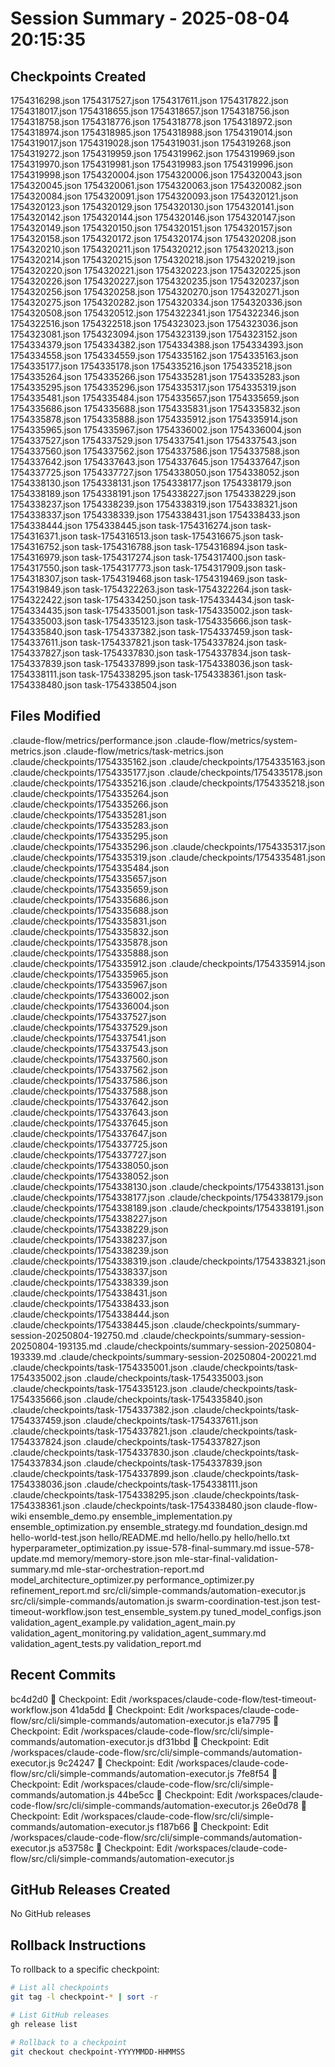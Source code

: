 # Session Summary - 2025-08-04 20:15:35

## Checkpoints Created
1754316298.json
1754317527.json
1754317611.json
1754317822.json
1754318017.json
1754318655.json
1754318657.json
1754318756.json
1754318758.json
1754318776.json
1754318778.json
1754318972.json
1754318974.json
1754318985.json
1754318988.json
1754319014.json
1754319017.json
1754319028.json
1754319031.json
1754319268.json
1754319272.json
1754319959.json
1754319962.json
1754319969.json
1754319970.json
1754319981.json
1754319983.json
1754319996.json
1754319998.json
1754320004.json
1754320006.json
1754320043.json
1754320045.json
1754320061.json
1754320063.json
1754320082.json
1754320084.json
1754320091.json
1754320093.json
1754320121.json
1754320123.json
1754320129.json
1754320130.json
1754320141.json
1754320142.json
1754320144.json
1754320146.json
1754320147.json
1754320149.json
1754320150.json
1754320151.json
1754320157.json
1754320158.json
1754320172.json
1754320174.json
1754320208.json
1754320210.json
1754320211.json
1754320212.json
1754320213.json
1754320214.json
1754320215.json
1754320218.json
1754320219.json
1754320220.json
1754320221.json
1754320223.json
1754320225.json
1754320226.json
1754320227.json
1754320235.json
1754320237.json
1754320256.json
1754320258.json
1754320270.json
1754320271.json
1754320275.json
1754320282.json
1754320334.json
1754320336.json
1754320508.json
1754320512.json
1754322341.json
1754322346.json
1754322516.json
1754322518.json
1754323023.json
1754323036.json
1754323081.json
1754323094.json
1754323139.json
1754323152.json
1754334379.json
1754334382.json
1754334388.json
1754334393.json
1754334558.json
1754334559.json
1754335162.json
1754335163.json
1754335177.json
1754335178.json
1754335216.json
1754335218.json
1754335264.json
1754335266.json
1754335281.json
1754335283.json
1754335295.json
1754335296.json
1754335317.json
1754335319.json
1754335481.json
1754335484.json
1754335657.json
1754335659.json
1754335686.json
1754335688.json
1754335831.json
1754335832.json
1754335878.json
1754335888.json
1754335912.json
1754335914.json
1754335965.json
1754335967.json
1754336002.json
1754336004.json
1754337527.json
1754337529.json
1754337541.json
1754337543.json
1754337560.json
1754337562.json
1754337586.json
1754337588.json
1754337642.json
1754337643.json
1754337645.json
1754337647.json
1754337725.json
1754337727.json
1754338050.json
1754338052.json
1754338130.json
1754338131.json
1754338177.json
1754338179.json
1754338189.json
1754338191.json
1754338227.json
1754338229.json
1754338237.json
1754338239.json
1754338319.json
1754338321.json
1754338337.json
1754338339.json
1754338431.json
1754338433.json
1754338444.json
1754338445.json
task-1754316274.json
task-1754316371.json
task-1754316513.json
task-1754316675.json
task-1754316752.json
task-1754316788.json
task-1754316894.json
task-1754316979.json
task-1754317274.json
task-1754317400.json
task-1754317550.json
task-1754317773.json
task-1754317909.json
task-1754318307.json
task-1754319468.json
task-1754319469.json
task-1754319849.json
task-1754322263.json
task-1754322264.json
task-1754322422.json
task-1754334250.json
task-1754334434.json
task-1754334435.json
task-1754335001.json
task-1754335002.json
task-1754335003.json
task-1754335123.json
task-1754335666.json
task-1754335840.json
task-1754337382.json
task-1754337459.json
task-1754337611.json
task-1754337821.json
task-1754337824.json
task-1754337827.json
task-1754337830.json
task-1754337834.json
task-1754337839.json
task-1754337899.json
task-1754338036.json
task-1754338111.json
task-1754338295.json
task-1754338361.json
task-1754338480.json
task-1754338504.json

## Files Modified
.claude-flow/metrics/performance.json
.claude-flow/metrics/system-metrics.json
.claude-flow/metrics/task-metrics.json
.claude/checkpoints/1754335162.json
.claude/checkpoints/1754335163.json
.claude/checkpoints/1754335177.json
.claude/checkpoints/1754335178.json
.claude/checkpoints/1754335216.json
.claude/checkpoints/1754335218.json
.claude/checkpoints/1754335264.json
.claude/checkpoints/1754335266.json
.claude/checkpoints/1754335281.json
.claude/checkpoints/1754335283.json
.claude/checkpoints/1754335295.json
.claude/checkpoints/1754335296.json
.claude/checkpoints/1754335317.json
.claude/checkpoints/1754335319.json
.claude/checkpoints/1754335481.json
.claude/checkpoints/1754335484.json
.claude/checkpoints/1754335657.json
.claude/checkpoints/1754335659.json
.claude/checkpoints/1754335686.json
.claude/checkpoints/1754335688.json
.claude/checkpoints/1754335831.json
.claude/checkpoints/1754335832.json
.claude/checkpoints/1754335878.json
.claude/checkpoints/1754335888.json
.claude/checkpoints/1754335912.json
.claude/checkpoints/1754335914.json
.claude/checkpoints/1754335965.json
.claude/checkpoints/1754335967.json
.claude/checkpoints/1754336002.json
.claude/checkpoints/1754336004.json
.claude/checkpoints/1754337527.json
.claude/checkpoints/1754337529.json
.claude/checkpoints/1754337541.json
.claude/checkpoints/1754337543.json
.claude/checkpoints/1754337560.json
.claude/checkpoints/1754337562.json
.claude/checkpoints/1754337586.json
.claude/checkpoints/1754337588.json
.claude/checkpoints/1754337642.json
.claude/checkpoints/1754337643.json
.claude/checkpoints/1754337645.json
.claude/checkpoints/1754337647.json
.claude/checkpoints/1754337725.json
.claude/checkpoints/1754337727.json
.claude/checkpoints/1754338050.json
.claude/checkpoints/1754338052.json
.claude/checkpoints/1754338130.json
.claude/checkpoints/1754338131.json
.claude/checkpoints/1754338177.json
.claude/checkpoints/1754338179.json
.claude/checkpoints/1754338189.json
.claude/checkpoints/1754338191.json
.claude/checkpoints/1754338227.json
.claude/checkpoints/1754338229.json
.claude/checkpoints/1754338237.json
.claude/checkpoints/1754338239.json
.claude/checkpoints/1754338319.json
.claude/checkpoints/1754338321.json
.claude/checkpoints/1754338337.json
.claude/checkpoints/1754338339.json
.claude/checkpoints/1754338431.json
.claude/checkpoints/1754338433.json
.claude/checkpoints/1754338444.json
.claude/checkpoints/1754338445.json
.claude/checkpoints/summary-session-20250804-192750.md
.claude/checkpoints/summary-session-20250804-193135.md
.claude/checkpoints/summary-session-20250804-193339.md
.claude/checkpoints/summary-session-20250804-200221.md
.claude/checkpoints/task-1754335001.json
.claude/checkpoints/task-1754335002.json
.claude/checkpoints/task-1754335003.json
.claude/checkpoints/task-1754335123.json
.claude/checkpoints/task-1754335666.json
.claude/checkpoints/task-1754335840.json
.claude/checkpoints/task-1754337382.json
.claude/checkpoints/task-1754337459.json
.claude/checkpoints/task-1754337611.json
.claude/checkpoints/task-1754337821.json
.claude/checkpoints/task-1754337824.json
.claude/checkpoints/task-1754337827.json
.claude/checkpoints/task-1754337830.json
.claude/checkpoints/task-1754337834.json
.claude/checkpoints/task-1754337839.json
.claude/checkpoints/task-1754337899.json
.claude/checkpoints/task-1754338036.json
.claude/checkpoints/task-1754338111.json
.claude/checkpoints/task-1754338295.json
.claude/checkpoints/task-1754338361.json
.claude/checkpoints/task-1754338480.json
claude-flow-wiki
ensemble_demo.py
ensemble_implementation.py
ensemble_optimization.py
ensemble_strategy.md
foundation_design.md
hello-world-test.json
hello/README.md
hello/hello.py
hello/hello.txt
hyperparameter_optimization.py
issue-578-final-summary.md
issue-578-update.md
memory/memory-store.json
mle-star-final-validation-summary.md
mle-star-orchestration-report.md
model_architecture_optimizer.py
performance_optimizer.py
refinement_report.md
src/cli/simple-commands/automation-executor.js
src/cli/simple-commands/automation.js
swarm-coordination-test.json
test-timeout-workflow.json
test_ensemble_system.py
tuned_model_configs.json
validation_agent_example.py
validation_agent_main.py
validation_agent_monitoring.py
validation_agent_summary.md
validation_agent_tests.py
validation_report.md

## Recent Commits
bc4d2d0 🔖 Checkpoint: Edit /workspaces/claude-code-flow/test-timeout-workflow.json
41da5dd 🔖 Checkpoint: Edit /workspaces/claude-code-flow/src/cli/simple-commands/automation-executor.js
e1a7795 🔖 Checkpoint: Edit /workspaces/claude-code-flow/src/cli/simple-commands/automation-executor.js
df31bbd 🔖 Checkpoint: Edit /workspaces/claude-code-flow/src/cli/simple-commands/automation-executor.js
9c24247 🔖 Checkpoint: Edit /workspaces/claude-code-flow/src/cli/simple-commands/automation-executor.js
7fe8f54 🔖 Checkpoint: Edit /workspaces/claude-code-flow/src/cli/simple-commands/automation.js
44be5cc 🔖 Checkpoint: Edit /workspaces/claude-code-flow/src/cli/simple-commands/automation-executor.js
26e0d78 🔖 Checkpoint: Edit /workspaces/claude-code-flow/src/cli/simple-commands/automation-executor.js
f187b66 🔖 Checkpoint: Edit /workspaces/claude-code-flow/src/cli/simple-commands/automation-executor.js
a53758c 🔖 Checkpoint: Edit /workspaces/claude-code-flow/src/cli/simple-commands/automation-executor.js

## GitHub Releases Created
No GitHub releases

## Rollback Instructions
To rollback to a specific checkpoint:
```bash
# List all checkpoints
git tag -l checkpoint-* | sort -r

# List GitHub releases
gh release list

# Rollback to a checkpoint
git checkout checkpoint-YYYYMMDD-HHMMSS
```
